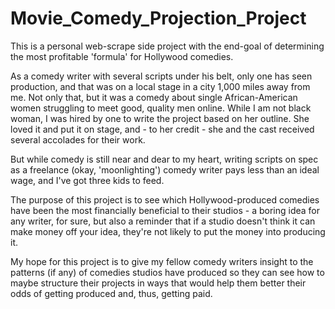 # Movie_Comedy_Projection_Project

This is a personal web-scrape side project with the end-goal of determining the most profitable 'formula' for Hollywood comedies. 

As a comedy writer with several scripts under his belt, only one has seen production, and that was on a local stage in a city 1,000 miles away from me.  Not only that, but it was a comedy about single African-American women struggling to meet good, quality men online.  While I am not black woman, I was hired by one to write the project based on her outline.  She loved it and put it on stage, and - to her credit - she and the cast received several accolades for their work.  

But while comedy is still near and dear to my heart, writing scripts on spec as a freelance (okay, 'moonlighting') comedy writer pays less than an ideal wage, and I've got three kids to feed.

The purpose of this project is to see which Hollywood-produced comedies have been the most financially beneficial to their studios - a boring idea for any writer, for sure, but also a reminder that if a studio doesn't think it can make money off your idea, they're not likely to put the money into producing it.

My hope for this project is to give my fellow comedy writers insight to the patterns (if any) of comedies studios have produced so they can see how to maybe structure their projects in ways that would help them better their odds of getting produced and, thus, getting paid.
